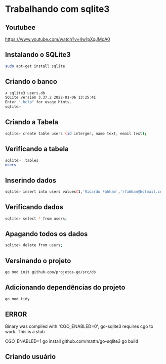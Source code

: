 # Trabalhando com sqlite3

## Youtubee

https://www.youtube.com/watch?v=4w1pXqJMoA0


## Instalando o SQLite3

```bash
sudo apt-get install sqlite
```

## Criando o banco

```bash
✗ sqlite3 users.db
SQLite version 3.37.2 2022-01-06 13:25:41
Enter ".help" for usage hints.
sqlite> 
```

## Criando a Tabela

```bash
sqlite> create table users (id interger, name text, email text);
```

## Verificando a tabela

```bash
sqlite> .tables
users
```

## Inserindo dados

```bash
sqlite> insert into users values(1,'Ricardo Fahham','rfahham@hotmail.com');
```

## Verificando dados

```bash
sqlite> select * from users;
```

## Apagando todos os dados

```bash
sqlite> delete from users;
```

## Versinando o projeto

```bash
go mod init github.com/projetos-go/src/db
```

## Adicionando dependências do projeto

```bash
go mod tidy
```

## ERROR

Binary was compiled with 'CGO_ENABLED=0', go-sqlite3 requires cgo to work. This is a stub

CGO_ENABLED=1 go install github.com/mattn/go-sqlite3
go build

## Criando usuário

